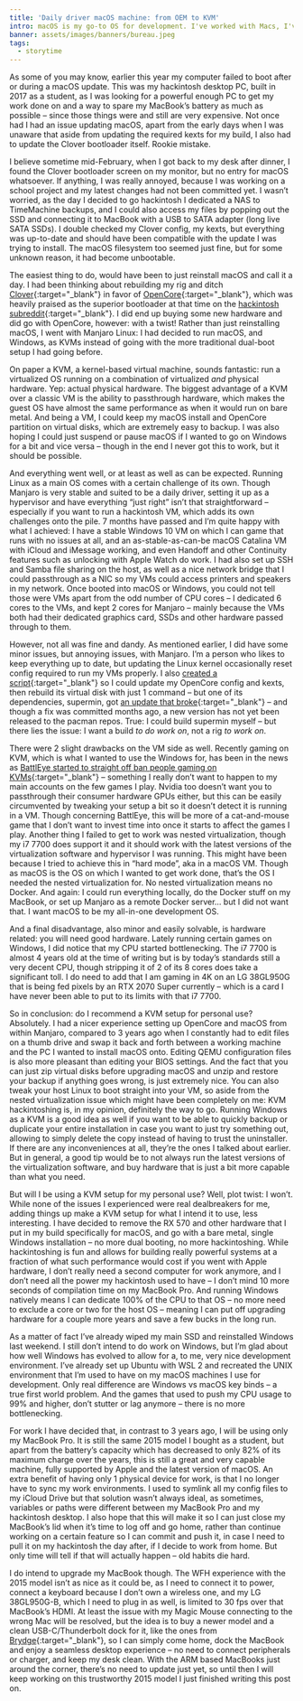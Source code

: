 ```yaml
---
title: 'Daily driver macOS machine: from OEM to KVM'
intro: macOS is my go-to OS for development. I've worked with Macs, I've built "Macs", but recently I tried to virtualize one.
banner: assets/images/banners/bureau.jpeg
tags:
  - storytime
---
```


As some of you may know, earlier this year my computer failed to boot after or during a macOS update. This was my hackintosh desktop PC, built in 2017 as a student, as I was looking for a powerful enough PC to get my work done on and a way to spare my MacBook’s battery as much as possible – since those things were and still are very expensive. Not once had I had an issue updating macOS, apart from the early days when I was unaware that aside from updating the required kexts for my build, I also had to update the Clover bootloader itself. Rookie mistake.

I believe sometime mid-February, when I got back to my desk after dinner, I found the Clover bootloader screen on my monitor, but no entry for macOS whatsoever. If anything, I was really annoyed, because I was working on a school project and my latest changes had not been committed yet. I wasn’t worried, as the day I decided to go hackintosh I dedicated a NAS to TimeMachine backups, and I could also access my files by popping out the SSD and connecting it to MacBook with a USB to SATA adapter (long live SATA SSDs). I double checked my Clover config, my kexts, but everything was up-to-date and should have been compatible with the update I was trying to install. The macOS filesystem too seemed just fine, but for some unknown reason, it had become unbootable.

The easiest thing to do, would have been to just reinstall macOS and call it a day. I had been thinking about rebuilding my rig and ditch [Clover](https://github.com/CloverHackyColor/CloverBootloader){:target="_blank"} in favor of [OpenCore](https://github.com/acidanthera/OpenCorePkg){:target="_blank"}, which was heavily praised as the superior bootloader at that time on the [hackintosh subreddit](https://reddit.com/r/hackintosh){:target="_blank"}. I did end up buying some new hardware and did go with OpenCore, however: with a twist! Rather than just reinstalling macOS, I went with Manjaro Linux: I had decided to run macOS, and Windows, as KVMs instead of going with the more traditional dual-boot setup I had going before.

On paper a KVM, a kernel-based virtual machine, sounds fantastic: run a virtualized OS running on a combination of virtualized _and_ physical hardware. Yep: actual physical hardware. The biggest advantage of a KVM over a classic VM is the ability to passthrough hardware, which makes the guest OS have almost the same performance as when it would run on bare metal. And being a VM, I could keep my macOS install and OpenCore partition on virtual disks, which are extremely easy to backup. I was also hoping I could just suspend or pause macOS if I wanted to go on Windows for a bit and vice versa – though in the end I never got this to work, but it should be possible.

And everything went well, or at least as well as can be expected. Running Linux as a main OS comes with a certain challenge of its own. Though Manjaro is very stable and suited to be a daily driver, setting it up as a hypervisor and have everything “just right” isn’t that straightforward – especially if you want to run a hackintosh VM, which adds its own challenges onto the pile. 7 months have passed and I’m quite happy with what I achieved: I have a stable Windows 10 VM on which I can game that runs with no issues at all, and an as-stable-as-can-be macOS Catalina VM with iCloud and iMessage working, and even Handoff and other Continuity features such as unlocking with Apple Watch do work. I had also set up SSH and Samba file sharing on the host, as well as a nice network bridge that I could passthrough as a NIC so my VMs could access printers and speakers in my network. Once booted into macOS or Windows, you could not tell those were VMs apart from the odd number of CPU cores – I dedicated 6 cores to the VMs, and kept 2 cores for Manjaro – mainly because the VMs both had their dedicated graphics card, SSDs and other hardware passed through to them.

However, not all was fine and dandy. As mentioned earlier, I did have some minor issues, but annoying issues, with Manjaro. I’m a person who likes to keep everything up to date, but updating the Linux kernel occasionally reset config required to run my VMs properly. I also [created a script](https://github.com/Qrivi/KVM){:target="_blank"} so I could update my OpenCore config and kexts, then rebuild its virtual disk with just 1 command – but one of its dependencies, supermin, got [an update that broke](https://bugzilla.redhat.com/show_bug.cgi?id=1858625){:target="_blank"} – and though a fix was committed months ago, a new version has not yet been released to the pacman repos. True: I could build supermin myself – but there lies the issue: I want a build _to do work on_, not a rig _to work on_.

There were 2 slight drawbacks on the VM side as well. Recently gaming on KVM, which is what I wanted to use the Windows for, has been in the news as [BattlEye started to straight off ban people gaming on KVMs](https://twitter.com/thebattleye/status/1289027672186720263?lang=en){:target="_blank"} – something I really don’t want to happen to my main accounts on the few games I play. Nvidia too doesn’t want you to passthrough their consumer hardware GPUs either, but this can be easily circumvented by tweaking your setup a bit so it doesn’t detect it is running in a VM. Though concerning BattlEye, this will be more of a cat-and-mouse game that I don’t want to invest time into once it starts to affect the games I play. Another thing I failed to get to work was nested virtualization, though my i7 7700 does support it and it should work with the latest versions of the virtualization software and hypervisor I was running. This might have been because I tried to achieve this in “hard mode”, aka in a macOS VM. Though as macOS is the OS on which I wanted to get work done, that’s the OS I needed the nested virtualization for. No nested virtualization means no Docker. And again: I could run everything locally, do the Docker stuff on my MacBook, or set up Manjaro as a remote Docker server… but I did not want that. I want macOS to be my all-in-one development OS.

And a final disadvantage, also minor and easily solvable, is hardware related: you will need good hardware. Lately running certain games on Windows, I did notice that my CPU started bottlenecking. The i7 7700 is almost 4 years old at the time of writing but is by today’s standards still a very decent CPU, though stripping it of 2 of its 8 cores does take a significant toll. I do need to add that I am gaming in 4K on an LG 38GL950G that is being fed pixels by an RTX 2070 Super currently – which is a card I have never been able to put to its limits with that i7 7700.

So in conclusion: do I recommend a KVM setup for personal use? Absolutely. I had a nicer experience setting up OpenCore and macOS from within Manjaro, compared to 3 years ago when I constantly had to edit files on a thumb drive and swap it back and forth between a working machine and the PC I wanted to install macOS onto. Editing QEMU configuration files is also more pleasant than editing your BIOS settings. And the fact that you can just zip virtual disks before upgrading macOS and unzip and restore your backup if anything goes wrong, is just extremely nice. You can also tweak your host Linux to boot straight into your VM, so aside from the nested virtualization issue which might have been completely on me: KVM hackintoshing is, in my opinion, definitely the way to go. Running Windows as a KVM is a good idea as well if you want to be able to quickly backup or duplicate your entire installation in case you want to just try something out, allowing to simply delete the copy instead of having to trust the uninstaller. If there are any inconveniences at all, they’re the ones I talked about earlier. But in general, a good tip would be to not always run the latest versions of the virtualization software, and buy hardware that is just a bit more capable than what you need.

But will I be using a KVM setup for my personal use? Well, plot twist: I won’t. While none of the issues I experienced were real dealbreakers for me, adding things up make a KVM setup for what I intend it to use, less interesting. I have decided to remove the RX 570 and other hardware that I put in my build specifically for macOS, and go with a bare metal, single Windows installation – no more dual booting, no more hackintoshing. While hackintoshing is fun and allows for building really powerful systems at a fraction of what such performance would cost if you went with Apple hardware, I don’t really need a second computer for work anymore, and I don’t need all the power my hackintosh used to have – I don’t mind 10 more seconds of compilation time on my MacBook Pro. And running Windows natively means I can dedicate 100% of the CPU to that OS – no more need to exclude a core or two for the host OS – meaning I can put off upgrading hardware for a couple more years and save a few bucks in the long run.

As a matter of fact I’ve already wiped my main SSD and reinstalled Windows last weekend. I still don’t intend to do work on Windows, but I’m glad about how well Windows has evolved to allow for a, to me, very nice development environment. I’ve already set up Ubuntu with WSL 2 and recreated the UNIX environment that I’m used to have on my macOS machines I use for development. Only real difference are Windows vs macOS key binds – a true first world problem. And the games that used to push my CPU usage to 99% and higher, don’t stutter or lag anymore – there is no more bottlenecking.

For work I have decided that, in contrast to 3 years ago, I will be using only my MacBook Pro. It is still the same 2015 model I bought as a student, but apart from the battery’s capacity which has decreased to only 82% of its maximum charge over the years, this is still a great and very capable machine, fully supported by Apple and the latest version of macOS. An extra benefit of having only 1 physical device for work, is that I no longer have to sync my work environments. I used to symlink all my config files to my iCloud Drive but that solution wasn’t always ideal, as sometimes, variables or paths were different between my MacBook Pro and my hackintosh desktop. I also hope that this will make it so I can just close my MacBook’s lid when it’s time to log off and go home, rather than continue working on a certain feature so I can commit and push it, in case I need to pull it on my hackintosh the day after, if I decide to work from home. But only time will tell if that will actually happen – old habits die hard.

I do intend to upgrade my MacBook though. The WFH experience with the 2015 model isn’t as nice as it could be, as I need to connect it to power, connect a keyboard because I don’t own a wireless one, and my LG 38GL950G-B, which I need to plug in as well, is limited to 30 fps over that MacBook’s HDMI. At least the issue with my Magic Mouse connecting to the wrong Mac will be resolved, but the idea is to buy a newer model and a clean USB-C/Thunderbolt dock for it, like the ones from [Brydge](https://www.brydge.com/products/vertical-dock?variant=30679611539561){:target="_blank"}, so I can simply come home, dock the MacBook and enjoy a seamless desktop experience – no need to connect peripherals or charger, and keep my desk clean. With the ARM based MacBooks just around the corner, there’s no need to update just yet, so until then I will keep working on this trustworthy 2015 model I just finished writing this post on.
